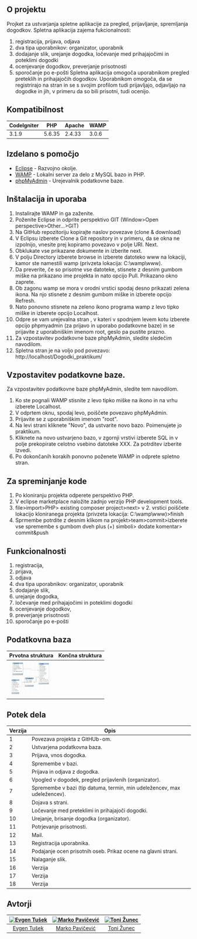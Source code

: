 
## O projektu
 Projket za ustvarjanja spletne aplikacije za pregled, prijavljanje, spremljanja dogodkov.
Spletna aplikacija zajema fukcionalnosti:
1. registracija, prijava, odjava
2. dva tipa uporabnikov: organizator, uporabnik
3. dodajanje slik, urejanje dogodka, ločevanje med prihajajočimi in poteklimi dogodki
4. ocenjevanje dogodkov, preverjanje prisotnosti
5. sporočanje po e-pošti
 Spletna aplikacija omogoča uporabnikom pregled preteklih in prihajajočih dogodkov. Uporabnikom omogoča, da se registrirajo na stran in se s svojim profilom tudi prijavljajo, odjavljajo na dogodke in jih, v primeru da so bili prisotni, tudi ocenijo.
 
 
 ## Kompatibilnost
 |    CodeIgniter    | PHP	 |		Apache	|		WAMP	 |
| ----------------- |------|------|------|
|    3.1.9         | 5.6.35 |	2.4.33		|	3.0.6		 |


 ## Izdelano s pomočjo
 * [Eclipse](https://www.eclipse.org) - Razvojno okolje.
* [WAMP](http://www.wampserver.com/en/#download-wrapper) - Lokalni server za delo z MySQL bazo in PHP.
* [phpMyAdmin](https://www.phpmyadmin.net) - Urejevalnik podatkovne baze.


 ## Inštalacija in uporaba
 1. Instalirajte WAMP in ga zaženite.
3. Poženite Eclipse in odprite perspektivo GIT (Window>Open perspective>Other...>GIT)
4. Na GitHub repozitoriju kopirajte naslov povezave (clone & download) 
5. V Eclipsu izberete Clone a Git repository in v primeru, da se okna ne izpolnijo, vnesite prej kopiramo povezavo  v polje URI. Next.
5. Obklukate vse prikazane dokumente in izberite next.
6. V polju Directory izberete browse in izberete datoteko www na lokaciji, kamor ste namestili wamp (privzeta lokacija: C:\wamp\www).
7. Da preverite, če so prisotne vse datoteke, stisnete z desnim gumbom miške na prikazano ime projekta in nato opcijo Pull. Prikazano okno zaprete.
8. Ob zagonu wamp se mora v orodni vrstici spodaj desno prikazati zelena ikona. Na njo stisnete z desnim gumbom miške in izberete opcijo Refresh.
9. Nato ponovno stisnete na zeleno ikono programa wamp z levo tipko miške in izberete opcijo Localhost.
10. Odpre se vam urejevalna stran , v kateri v spodnjem levem kotu izberete opcijo phpmyadmin (za prijavo in uporabo podatkovne baze) in se prijavite z uporabniškim imenom root, geslo pa pustite prazno.
11. Za vzpostavitev podatkovne baze phpMyAdmin, sledite sledečim navodilom.
12. Spletna stran je na voljo pod povezavo: http://localhost/Dogodki_praktikum/


 ## Vzpostavitev podatkovne baze.
Za vzpostavitev podatkovne baze phpMyAdmin, sledite tem navodilom.
 1. Ko ste pognali WAMP stisnite z levo tipko miške na ikono in na vrhu izberete Localhost.
2. V odprtem oknu, spodaj levo, poiščete povezavo phpMyAdmin.
3. Prijavite se z uporabniškim imenom "root".
4. Na levi strani kliknete "Novo", da ustvarite novo bazo. Poimenujete jo praktikum.
5. Kliknete na novo ustvarjeno bazo, v zgornji vrstivi izberete SQL in v polje prekopirate celotno vsebino datoteke XXX. Za potrditev izberite Izvedi. 
6. Po dokončanih korakih ponovno poženete WAMP in odprete spletno stran.


 ## Za spreminjanje kode
1. Po kloniranju projekta odperete perspektivo PHP.
2. V eclipse marketplace naložite zadnjo verzijo PHP development tools.
3. file>import>PHP> existing composer project>next> v 2. vrstici poiščete lokacijo kloniranega projekta (privzeta lokacija: C:\wamp\www)>finish
4. Sprmembe potrdite z desnim klikom na projekt>team>commit>izberete vse spremembe s gumbom dveh plus (+) simboli> dodate komentar> commit&push


 ## Funkcionalnosti
 1. registracija,
2. prijava, 
3. odjava
4. dva tipa uporabnikov: organizator, uporabnik
5. dodajanje slik,
6. urejanje dogodka, 
7. ločevanje med prihajajočimi in poteklimi dogodki
8. ocenjevanje dogodkov, 
9. preverjanje prisotnosti
10. sporočanje po e-pošti


 ## Podatkovna baza
 | Prvotna struktura | Končna struktura|
| -------- |------|
<img alt="Prvi ER" src="https://github.com/EvgennT/Dogodki_praktikum/blob/master/Slike/E-R%20diagram-prvi.png" width="117">| |


 ## Potek dela
 |    Verzija    | Opis	 |
| -------- |------|
|      1  | 	Povezava projekta z GitHUb-om. |
|     2   | 	Ustvarjena podatkovna baza. |
|      3  | 	Prijava, vnos dogodka. |
|     4   | Spremembe v bazi.	 |
|    5    | 	Prijava in odjava z dogodka. |
|    6    | Vpogled v dogodek, pregled prijavlenih (organizator).	 |
|    7    | Spremembe v bazi (tip datuma, termin, min udeležencev, max udeležencev).	 |
|   8     | 	Dojava s strani. |
|   9     | Ločevanje med preteklimi in prihajajoči dogodki.	 |
|   10     | 	Urejanje, brisanje dogodka (organizator). |
|     11   | 	Potrjevanje prisotnosti. |
|     12   | Mail.	 |
|    13    | Registracija uporabnika.	 |
|    14    | Podajanje ocen prisotnih oseb.	Prikaz ocene na glavni strani. |
|     15   | 	Nalaganje slik. |
|      16  | Verzija	 |
|     17   | Verzija	 |
|     18   | 	Verzija |


 ## Avtorji
[<img alt="Evgen Tušek" src="https://avatars2.githubusercontent.com/u/39327068?s=460&v=4" width="117">](https://github.com/EvgennT)|[<img alt="Marko Pavičević" src="https://avatars2.githubusercontent.com/u/33724686?s=460&v=4" width="117">](https://github.com/PavicevicMarko)|[<img alt="Toni Žunec" src="https://avatars1.githubusercontent.com/u/33753063?s=460&v=4" width="117">](https://github.com/ZunecToni)|
:---: |:---: |:---: |
[Evgen Tušek](https://github.com/EvgennT) |[Marko Pavičević](https://github.com/PavicevicMarko) |[Toni Žunec](https://github.com/ZunecToni) |
